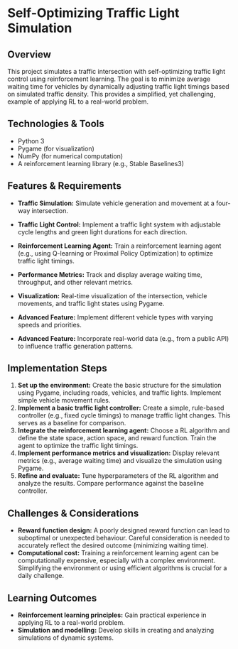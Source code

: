 # Self-Optimizing Traffic Light Simulation

## Overview
This project simulates a traffic intersection with self-optimizing traffic light control using reinforcement learning. The goal is to minimize average waiting time for vehicles by dynamically adjusting traffic light timings based on simulated traffic density.  This provides a simplified, yet challenging, example of applying RL to a real-world problem.

## Technologies & Tools
- Python 3
- Pygame (for visualization)
- NumPy (for numerical computation)
- A reinforcement learning library (e.g., Stable Baselines3)

## Features & Requirements
- **Traffic Simulation:** Simulate vehicle generation and movement at a four-way intersection.
- **Traffic Light Control:** Implement a traffic light system with adjustable cycle lengths and green light durations for each direction.
- **Reinforcement Learning Agent:** Train a reinforcement learning agent (e.g., using Q-learning or Proximal Policy Optimization) to optimize traffic light timings.
- **Performance Metrics:** Track and display average waiting time, throughput, and other relevant metrics.
- **Visualization:** Real-time visualization of the intersection, vehicle movements, and traffic light states using Pygame.

- **Advanced Feature:** Implement different vehicle types with varying speeds and priorities.
- **Advanced Feature:** Incorporate real-world data (e.g., from a public API) to influence traffic generation patterns.

## Implementation Steps
1. **Set up the environment:** Create the basic structure for the simulation using Pygame, including roads, vehicles, and traffic lights. Implement simple vehicle movement rules.
2. **Implement a basic traffic light controller:**  Create a simple, rule-based controller (e.g., fixed cycle timings) to manage traffic light changes.  This serves as a baseline for comparison.
3. **Integrate the reinforcement learning agent:** Choose a RL algorithm and define the state space, action space, and reward function.  Train the agent to optimize the traffic light timings.
4. **Implement performance metrics and visualization:** Display relevant metrics (e.g., average waiting time) and visualize the simulation using Pygame.
5. **Refine and evaluate:**  Tune hyperparameters of the RL algorithm and analyze the results.  Compare performance against the baseline controller.

## Challenges & Considerations
- **Reward function design:**  A poorly designed reward function can lead to suboptimal or unexpected behaviour. Careful consideration is needed to accurately reflect the desired outcome (minimizing waiting time).
- **Computational cost:** Training a reinforcement learning agent can be computationally expensive, especially with a complex environment.  Simplifying the environment or using efficient algorithms is crucial for a daily challenge.


## Learning Outcomes
- **Reinforcement learning principles:** Gain practical experience in applying RL to a real-world problem.
- **Simulation and modelling:** Develop skills in creating and analyzing simulations of dynamic systems.

